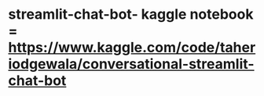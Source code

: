 # streamlit-chat-bot- kaggle notebook = https://www.kaggle.com/code/taheriodgewala/conversational-streamlit-chat-bot

